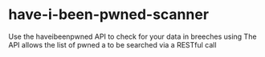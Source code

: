 # have-i-been-pwned-scanner
Use the haveibeenpwned API to check for your data in breeches using The API allows the list of pwned a to be searched via a RESTful call
